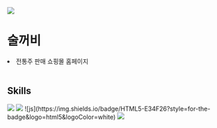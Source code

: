 <img src="https://capsule-render.vercel.app/api?type=waving&color=ff6289&height=300&section=header&text=Soolkkeobi&fontColor=ffffff&fontSize=90" />
<h1>술꺼비</h1>
<li>전통주 판매 쇼핑몰 홈페이지</li>
<br/>
<h2>Skills</h2>
<img src="https://img.shields.io/badge/Java-ED8B00?style=for-the-badge&logo=openjdk&logoColor=white"/> 
<img src="https://img.shields.io/badge/HTML5-E34F26?style=for-the-badge&logo=html5&logoColor=white">
![js](https://img.shields.io/badge/HTML5-E34F26?style=for-the-badge&logo=html5&logoColor=white)
<img src="https://capsule-render.vercel.app/api?type=waving&color=ff6289&height=200&section=footer" />

